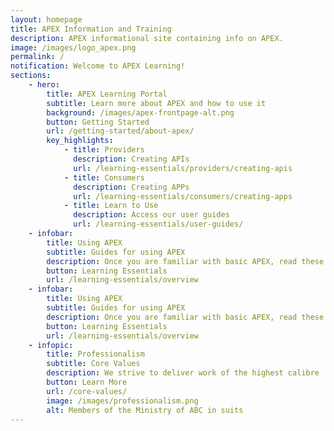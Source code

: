 ```yaml
---
layout: homepage
title: APEX Information and Training
description: APEX informational site containing info on APEX.
image: /images/logo_apex.png
permalink: /
notification: Welcome to APEX Learning!
sections:
    - hero:
        title: APEX Learning Portal
        subtitle: Learn more about APEX and how to use it
        background: /images/apex-frontpage-alt.png
        button: Getting Started
        url: /getting-started/about-apex/
        key_highlights:
            - title: Providers
              description: Creating APIs
              url: /learning-essentials/providers/creating-apis
            - title: Consumers
              description: Creating APPs
              url: /learning-essentials/consumers/creating-apps
            - title: Learn to Use
              description: Access our user guides
              url: /learning-essentials/user-guides/
    - infobar:
        title: Using APEX
        subtitle: Guides for using APEX
        description: Once you are familiar with basic APEX, read these guides on advanced usage of APEX here.
        button: Learning Essentials
        url: /learning-essentials/overview
    - infobar:
        title: Using APEX
        subtitle: Guides for using APEX
        description: Once you are familiar with basic APEX, read these guides on advanced usage of APEX here.
        button: Learning Essentials
        url: /learning-essentials/overview
    - infopic:
        title: Professionalism
        subtitle: Core Values
        description: We strive to deliver work of the highest calibre
        button: Learn More
        url: /core-values/
        image: /images/professionalism.png
        alt: Members of the Ministry of ABC in suits
---
```


